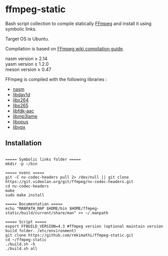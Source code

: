 # ffmpeg-static

Bash script collection to compile statically [FFmpeg](https://ffmpeg.org/download.html) and install it using symbolic links.

Target OS is Ubuntu.

Compilation is based on [FFmpeg wiki compilation guide](https://trac.ffmpeg.org/wiki/CompilationGuide/Ubuntu).

nasm version ≥ 2.14  
yasm version ≥ 1.2.0  
meson version ≥ 0.47

FFmpeg is compiled with the following libraries :

* [nasm](https://www.nasm.us/pub/nasm/releasebuilds/?C=M;O=D)
* [libdav1d](https://code.videolan.org/videolan/dav1d/-/releases)
* [libx264](https://code.videolan.org/videolan/x264)
* [libx265](https://bitbucket.org/multicoreware/x265/downloads/)
* [libfdk-aac](https://github.com/mstorsjo/fdk-aac/releases)
* [libmp3lame](http://lame.sourceforge.net)
* [libopus](http://www.opus-codec.org/downloads/)
* [libvpx](https://github.com/webmproject/libvpx/releases)

## Installation

```

===== Symbolic links folder =====
mkdir -p ~/bin

===== nvenc =====
git -C nv-codec-headers pull 2> /dev/null || git clone https://git.videolan.org/git/ffmpeg/nv-codec-headers.git
cd nv-codec-headers
make
sudo make install

===== Documentation =====
echo "MANPATH_MAP $HOME/bin $HOME/ffmpeg-static/build/current/share/man" >> ~/.manpath

===== Script =====
export FFBUILD_VERSION=4.3 #ffmpeg version (optional maintain version build folder. /etc/environment)
git clone https://github.com/rmkimathi/ffmpeg-static.git
cd ~/ffmpeg-static
./build.sh -h
./build.sh all

```
